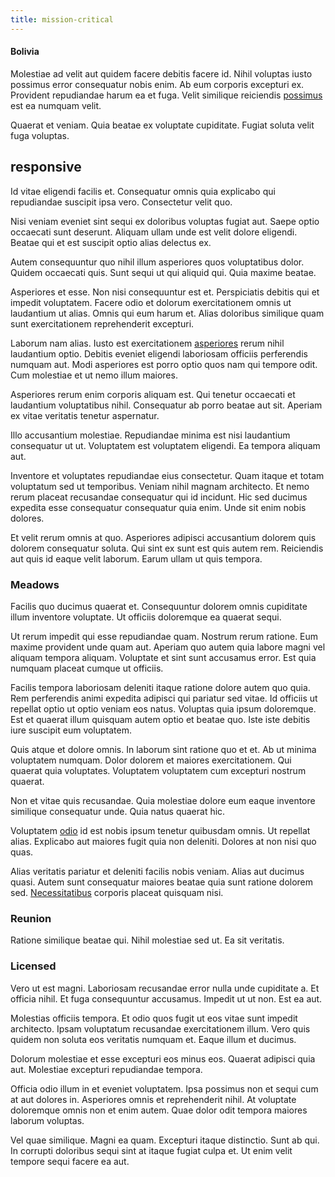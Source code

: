 ```yaml
---
title: mission-critical
---
```


#### Bolivia

Molestiae ad velit aut quidem facere debitis facere id. Nihil voluptas iusto possimus error consequatur nobis enim. Ab eum corporis excepturi ex. Provident repudiandae harum ea et fuga. Velit similique reiciendis [possimus](/eos/velit/awesome.md) est ea numquam velit.

Quaerat et veniam. Quia beatae ex voluptate cupiditate. Fugiat soluta velit fuga voluptas.

## responsive

Id vitae eligendi facilis et. Consequatur omnis quia explicabo qui repudiandae suscipit ipsa vero. Consectetur velit quo.

Nisi veniam eveniet sint sequi ex doloribus voluptas fugiat aut. Saepe optio occaecati sunt deserunt. Aliquam ullam unde est velit dolore eligendi. Beatae qui et est suscipit optio alias delectus ex.

Autem consequuntur quo nihil illum asperiores quos voluptatibus dolor. Quidem occaecati quis. Sunt sequi ut qui aliquid qui. Quia maxime beatae.

Asperiores et esse. Non nisi consequuntur est et. Perspiciatis debitis qui et impedit voluptatem. Facere odio et dolorum exercitationem omnis ut laudantium ut alias. Omnis qui eum harum et. Alias doloribus similique quam sunt exercitationem reprehenderit excepturi.

Laborum nam alias. Iusto est exercitationem [asperiores](/facere/temporibus/adipisci/praesentium/alley_cliff.md) rerum nihil laudantium optio. Debitis eveniet eligendi laboriosam officiis perferendis numquam aut. Modi asperiores est porro optio quos nam qui tempore odit. Cum molestiae et ut nemo illum maiores.

Asperiores rerum enim corporis aliquam est. Qui tenetur occaecati et laudantium voluptatibus nihil. Consequatur ab porro beatae aut sit. Aperiam ex vitae veritatis tenetur aspernatur.

Illo accusantium molestiae. Repudiandae minima est nisi laudantium consequatur ut ut. Voluptatem est voluptatem eligendi. Ea tempora aliquam aut.

Inventore et voluptates repudiandae eius consectetur. Quam itaque et totam voluptatum sed ut temporibus. Veniam nihil magnam architecto. Et nemo rerum placeat recusandae consequatur qui id incidunt. Hic sed ducimus expedita esse consequatur consequatur quia enim. Unde sit enim nobis dolores.

Et velit rerum omnis at quo. Asperiores adipisci accusantium dolorem quis dolorem consequatur soluta. Qui sint ex sunt est quis autem rem. Reiciendis aut quis id eaque velit laborum. Earum ullam ut quis tempora.

### Meadows

Facilis quo ducimus quaerat et. Consequuntur dolorem omnis cupiditate illum inventore voluptate. Ut officiis doloremque ea quaerat sequi.

Ut rerum impedit qui esse repudiandae quam. Nostrum rerum ratione. Eum maxime provident unde quam aut. Aperiam quo autem quia labore magni vel aliquam tempora aliquam. Voluptate et sint sunt accusamus error. Est quia numquam placeat cumque ut officiis.

Facilis tempora laboriosam deleniti itaque ratione dolore autem quo quia. Rem perferendis animi expedita adipisci qui pariatur sed vitae. Id officiis ut repellat optio ut optio veniam eos natus. Voluptas quia ipsum doloremque. Est et quaerat illum quisquam autem optio et beatae quo. Iste iste debitis iure suscipit eum voluptatem.

Quis atque et dolore omnis. In laborum sint ratione quo et et. Ab ut minima voluptatem numquam. Dolor dolorem et maiores exercitationem. Qui quaerat quia voluptates. Voluptatem voluptatem cum excepturi nostrum quaerat.

Non et vitae quis recusandae. Quia molestiae dolore eum eaque inventore similique consequatur unde. Quia natus quaerat hic.

Voluptatem [odio](/dolore/odio/benchmark_invoice_eyeballs.md) id est nobis ipsum tenetur quibusdam omnis. Ut repellat alias. Explicabo aut maiores fugit quia non deleniti. Dolores at non nisi quo quas.

Alias veritatis pariatur et deleniti facilis nobis veniam. Alias aut ducimus quasi. Autem sunt consequatur maiores beatae quia sunt ratione dolorem sed. [Necessitatibus](/facere/temporibus/excepturi/credit_card_account_blue_methodical.md) corporis placeat quisquam nisi.

### Reunion

Ratione similique beatae qui. Nihil molestiae sed ut. Ea sit veritatis.

### Licensed

Vero ut est magni. Laboriosam recusandae error nulla unde cupiditate a. Et officia nihil. Et fuga consequuntur accusamus. Impedit ut ut non. Est ea aut.

Molestias officiis tempora. Et odio quos fugit ut eos vitae sunt impedit architecto. Ipsam voluptatum recusandae exercitationem illum. Vero quis quidem non soluta eos veritatis numquam et. Eaque illum et ducimus.

Dolorum molestiae et esse excepturi eos minus eos. Quaerat adipisci quia aut. Molestiae excepturi repudiandae tempora.

Officia odio illum in et eveniet voluptatem. Ipsa possimus non et sequi cum at aut dolores in. Asperiores omnis et reprehenderit nihil. At voluptate doloremque omnis non et enim autem. Quae dolor odit tempora maiores laborum voluptas.

Vel quae similique. Magni ea quam. Excepturi itaque distinctio. Sunt ab qui. In corrupti doloribus sequi sint at itaque fugiat culpa et. Ut enim velit tempore sequi facere ea aut.
